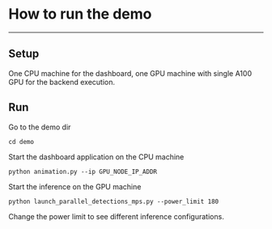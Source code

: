 # How to run the demo

-----

## Setup

One CPU machine for the dashboard, one GPU machine with single A100 GPU for the backend execution.

## Run

Go to the demo dir 

```
cd demo
```

Start the dashboard application on the CPU machine

```
python animation.py --ip GPU_NODE_IP_ADDR
```

Start the inference on the GPU machine

```
python launch_parallel_detections_mps.py --power_limit 180
```

Change the power limit to see different inference configurations.